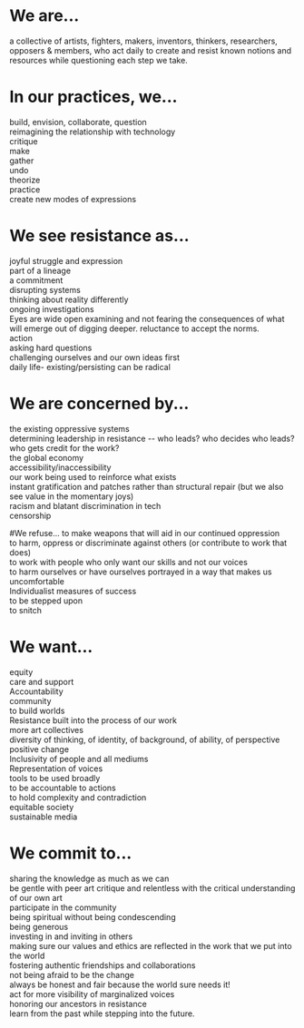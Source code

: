 # We are...
a collective of artists, fighters, makers, inventors, thinkers, researchers, opposers & members, who act daily to create and resist known notions and resources while questioning each step we take.

# In our practices, we...
build, envision, collaborate, question  
reimagining the relationship with technology  
critique  
make  
gather  
undo  
theorize  
practice  
create new modes of expressions

# We see resistance as...
joyful struggle and expression  
part of a lineage  
a commitment  
disrupting systems  
thinking about reality differently  
ongoing investigations  
Eyes are wide open examining and not fearing the consequences of what will emerge out of digging deeper.
reluctance to accept the norms.  
action  
asking hard questions  
challenging ourselves and our own ideas first  
daily life- existing/persisting can be radical

# We are concerned by...
the existing oppressive systems  
determining leadership in resistance -- who leads? who decides who leads? who gets credit for the work?  
the global economy  
accessibility/inaccessibility  
our work being used to reinforce what exists  
instant gratification and patches rather than structural repair (but we also see value in the momentary joys)  
racism and blatant discrimination in tech  
censorship  

#We refuse...
to make weapons that will aid in our continued oppression  
to harm, oppress or discriminate against others (or contribute to work that does)  
to work with people who only want our skills and not our voices  
to harm ourselves or have ourselves portrayed in a way that makes us uncomfortable  
Individualist measures of success  
to be stepped upon  
to snitch

# We want...
equity  
care and support  
Accountability  
community  
to build worlds  
Resistance built into the process of our work  
more art collectives  
diversity of thinking, of identity, of background, of ability, of perspective  
positive change  
Inclusivity of people and all mediums  
Representation of voices  
tools to be used broadly  
to be accountable to actions  
to hold complexity and contradiction  
equitable society  
sustainable media  

# We commit to...
sharing the knowledge as much as we can  
be gentle with peer art critique and relentless with the critical understanding of our own art  
participate in the community  
being spiritual without being condescending  
being generous  
investing in and inviting in others  
making sure our values and ethics are reflected in the work that we put into the world  
fostering authentic friendships and collaborations  
not being afraid to be the change  
always be honest and fair because the world sure needs it!  
act for more visibility of marginalized voices  
honoring our ancestors in resistance  
learn from the past while stepping into the future.
